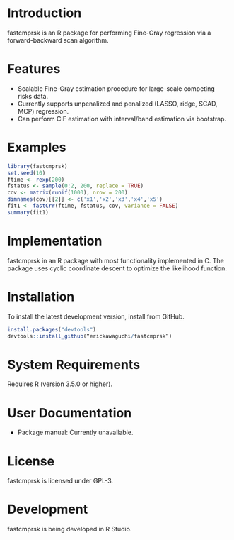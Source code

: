 Introduction
============

fastcmprsk is an R package for performing Fine-Gray regression via a forward-backward scan algorithm.

Features
========
 - Scalable Fine-Gray estimation procedure for large-scale competing risks data.
 - Currently supports unpenalized and penalized (LASSO, ridge, SCAD, MCP) regression.
 - Can perform CIF estimation with interval/band estimation via bootstrap.

Examples
========

```r
library(fastcmprsk)
set.seed(10)
ftime <- rexp(200)
fstatus <- sample(0:2, 200, replace = TRUE)
cov <- matrix(runif(1000), nrow = 200)
dimnames(cov)[[2]] <- c('x1','x2','x3','x4','x5')
fit1 <- fastCrr(ftime, fstatus, cov, variance = FALSE)
summary(fit1)
```
 
Implementation
============
fastcmprsk in an R package with most functionality implemented in C. The package uses cyclic coordinate descent to optimize the likelihood function.


Installation
============
To install the latest development version, install from GitHub. 

```r
install.packages("devtools")
devtools::install_github(“erickawaguchi/fastcmprsk”)
```

System Requirements
===================
Requires R (version 3.5.0 or higher). 

 
User Documentation
==================
* Package manual: Currently unavailable. 

License
=======
fastcmprsk is licensed under GPL-3.  

Development
===========
fastcmprsk is being developed in R Studio.

